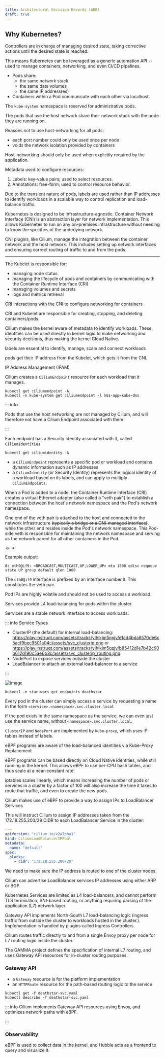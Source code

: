 ```yaml
---
title: Architectural Decision Records (ADR)
draft: true
---
```


## Why Kubernetes?

Controllers are in charge of managing desired state, taking corrective actions until the desired state is reached.

This means Kubernetes can be leveraged as a generic automation API -- used to manage containers, networking, and even CI/CD pipelines.


- Pods share:
    - the same network stack
    - the same data volumes
    - the same IP address(es)
- Containers within a Pod communicate with each other via localhost.

The `kube-system` namespace is reserved for administrative pods.


The pods that use the host network share their network stack with the node they are running on.

Reasons not to use host-networking for all pods:
- each port number could only be used once per node
- voids the network isolation provided by containers


Host-networking should only be used when explicitly required by the application.


Metadata used to configure resources:
1. Labels: key-value pairs; used to select resources.
2. Annotations: free-form; used to control resource behavior.


Due to the transient nature of pods, labels are used rather than IP addresses to identify workloads in a scalable way to control replication and load-balance traffic.


Kubernetes is designed to be infrastructure-agnostic. Container Network Interface (CNI) is an abstraction layer for network implementation. This allows Kubernetes to run on any on-premises infrastructure without needing to know the specifics of the underlying network.

CNI plugins, like Cilium, manage the integration between the container network and the host network. This includes setting up network interfaces and ensuring correct routing of traffic to and from the pods.

---


The Kubelet is responsible for:
- managing node status
- managing the lifecycle of pods and containers by communicating with the Container Runtime Interface (CRI)
- managing volumes and secrets
- logs and metrics retrieval

CRI interactions with the CNI to configure networking for containers

CRI and Kubelet are responsible for creating, stopping, and deleting containers/pods.

Cilium makes the kernel aware of metadata to identify workloads. These identities can be used directly in kernel logic to make networking and security decisions, thus making the kernel Cloud Native.

labels are essential to identify, manage, scale and connect workloads 

pods get their IP address from the Kubelet, which gets it from the CNI.

IP Address Management (IPAM)

Cilium creates a `CiliumEndpoint` resource for each workload that it manages.

```shell
kubectl get ciliumendpoint -A
kubectl -n kube-system get ciliumendpoint -l k8s-app=kube-dns
```

::: info

Pods that use the host networking are not managed by Cilium, and will therefore not have a Cilium Endpoint associated with them.

:::

Each endpoint has a Security Identity associated with it, called `CiliumIdentities`.

```shell
kubectl get ciliumidentity -A
```

- a `CiliumEndpoint` represents a specific pod or workload and contains dynamic information such as IP addresses
- a `CiliumIdentity` (or Security Identity) represents the logical identity of a workload based on its labels, and can apply to multiply `CiliumEndpoints`.

When a Pod is added to a node, the Container Runtime Interface (CRI) creates a virtual Ethernet adapter (also called a "veth pair") to establish a connection between the host's network namespace and the Pod's network namespace.

One end of the veth pair is attached to the host and connected to the network infrastructure ~~(typically a bridge or a CNI-managed interface)~~, while the other end resides inside the Pod's network namespace. This Pod-side veth is responsible for maintaining the network namespace and serving as the network parent for all other containers in the Pod.

```shell
ip a
```

Example output:
```
8: eth0@if9: <BROADCAST,MULTICAST,UP,LOWER_UP> mtu 1500 qdisc noqueue state UP group default qlen 1000
```

The `eth0@if9` interface is prefixed by an interface number `8`. This constitutes the veth pair.


Pod IPs are highly volatile and should not be used to access a workload.

Services provide L4 load-balancing for pods within the cluster.

Services are a stable network interface to access workloads.

::: info Service Types
- ClusterIP (the default) for internal load-balancing: https://play.instruqt.com/assets/tracks/ylhikjm5qpjv/e1cd4bda6570de6c5acf9bec9501a04c/assets/svc_clusterip.png or https://play.instruqt.com/assets/tracks/ylhikjm5qpjv/b85412d1e7b42c90b612d190c5ae6b3c/assets/svc_clusterip_routing.png
- NodePort to expose services outside the cluster
- LoadBalancer to attach an external load-balancer to a service

:::

![image](https://play.instruqt.com/assets/tracks/ylhikjm5qpjv/61bc450b3b38f30c9278703ee2c848d4/assets/svc_lb.png)


```shell
kubectl -n star-wars get endpoints deathstar
```


Every pod in the cluster can simply access a service by requesting a name in the form
`<service>.<namespace>.svc.cluster.local`

If the pod exists in the same namespace as the service, we can even just use the service name, without `<namespace>.svc.cluster.local`.

`ClusterIP` and `NodePort` are implemented by `kube-proxy`, which uses IP tables instead of labels.

eBPF programs are aware of the load-balanced identities via Kube-Proxy Replacement

 eBPF programs can be based directly on Cloud Native identities, while still running in the kernel. This allows eBPF to use per-CPU hash tables, and thus scale at a near-constant rate!

 iptables scales linearly, which means increasing the number of pods or services in a cluster by a factor of 100 will also increase the time it takes to route that traffic, and even to create the new pods

Cilium makes use of eBPF to provide a way to assign IPs to LoadBalancer Services


This will instruct Cilium to assign IP addresses taken from the 172.18.255.200/29 CIDR to each LoadBalancer Service in the cluster:

```yaml
---
apiVersion: "cilium.io/v2alpha1"
kind: CiliumLoadBalancerIPPool
metadata:
  name: "default"
spec:
  blocks:
    - cidr: "172.18.255.200/29"
```


We need to make sure the IP address is routed to one of the cluster nodes.

Cilium can advertise LoadBalancer services IP addresses using either ARP or BGP.

Kubernetes Services are limited as L4 load-balancers, and cannot perform TLS termination, SNI-based routing, or anything requiring parsing of the application (L7) network layer.

Gateway API implements North-South L7 load-balancing logic (ingress traffic from outside the cluster to workloads hosted in the cluster.). Implementation is handled by plugins called Ingress Controllers.

Cilium routes traffic directly to and from a single Envoy proxy per node for L7 routing logic inside the cluster.

The GAMMA project defines the specification of internal L7 routing, and uses Gateway API resources for in-cluster routing purposes.


### Gateway API

- a `Gateway` resource is for the platform implementation
- an `HTTPRoute` resource for the path-based routing logic to the service

```
kubectl get -f deathstar-svc.yaml
kubectl describe -f deathstar-svc.yaml
```


::: info
Cilium implements Gateway API resources using Envoy, and optimizes network paths with eBPF.
 
 :::

 ### Observability
 eBPF is used to collect data in the kernel, and Hubble acts as a frontend to query and visualize it.